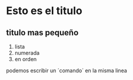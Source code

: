 # Esto es el titulo
## titulo mas pequeño

1. lista
1. numerada
1. en orden

podemos escribir un ´comando´ en la misma linea


